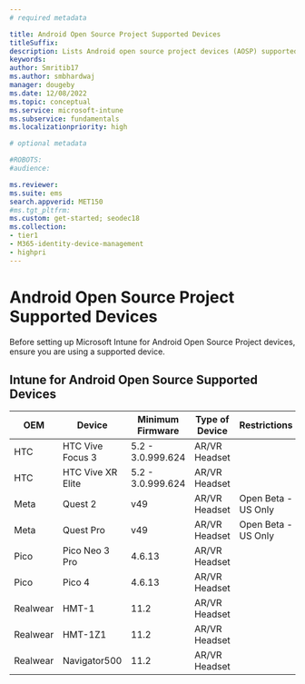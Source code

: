 ```yaml
---
# required metadata

title: Android Open Source Project Supported Devices
titleSuffix: 
description: Lists Android open source project devices (AOSP) supported devices
keywords:
author: Smritib17
ms.author: smbhardwaj
manager: dougeby
ms.date: 12/08/2022
ms.topic: conceptual
ms.service: microsoft-intune
ms.subservice: fundamentals
ms.localizationpriority: high

# optional metadata

#ROBOTS:
#audience:

ms.reviewer: 
ms.suite: ems
search.appverid: MET150
#ms.tgt_pltfrm:
ms.custom: get-started; seodec18
ms.collection:
- tier1
- M365-identity-device-management
- highpri
---
```



# Android Open Source Project Supported Devices

Before setting up Microsoft Intune for Android Open Source Project devices, ensure you are using a supported device. 

## Intune for Android Open Source Supported Devices

|**OEM**     | **Device**              | **Minimum Firmware**    | **Type of Device** | **Restrictions**       |
| ------- | -------------------| ------------------- | -------------- | ------------------ |
| HTC     | HTC Vive Focus 3   | 5.2 - 3.0.999.624    | AR/VR Headset  |                    |
| HTC     | HTC Vive XR Elite  | 5.2 - 3.0.999.624    | AR/VR Headset  |                    |
| Meta    | Quest 2            | v49                 | AR/VR Headset  | Open Beta - US Only|
| Meta    | Quest Pro          | v49                 | AR/VR Headset  | Open Beta - US Only|
| Pico    | Pico Neo 3 Pro     | 4.6.13              | AR/VR Headset  |                    |
| Pico    | Pico 4             | 4.6.13              | AR/VR Headset  |                    |
| Realwear| HMT-1              | 11.2                | AR/VR Headset  |                    |
| Realwear| HMT-1Z1            | 11.2                | AR/VR Headset  |                    |
| Realwear| Navigator500       | 11.2                | AR/VR Headset  |                    |

